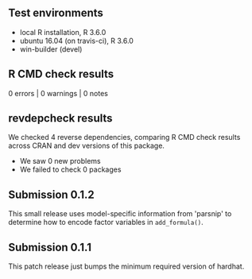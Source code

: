 ## Test environments
* local R installation, R 3.6.0
* ubuntu 16.04 (on travis-ci), R 3.6.0
* win-builder (devel)

## R CMD check results

0 errors | 0 warnings | 0 notes

## revdepcheck results

We checked 4 reverse dependencies, comparing R CMD check results across CRAN and dev versions of this package.

 * We saw 0 new problems
 * We failed to check 0 packages

## Submission 0.1.2

This small release uses model-specific information from 'parsnip' to determine
how to encode factor variables in `add_formula()`.

## Submission 0.1.1

This patch release just bumps the minimum required version of hardhat.

